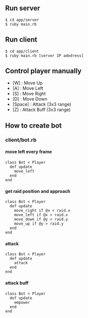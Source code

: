 

## Run server

```
$ cd app/server
$ ruby main.rb
```

## Run client

```
$ cd app/client
$ ruby main.rb [server IP adedress]
```

## Control player manually

* [W] : Move Up
* [A] : Move Left
* [S] : Move Right
* [D] : Move Down
* [Space] : Attack (3x3 range)
* [Z] : Attack Buff (3x3 range)

## How to create bot

### client/bot.rb

#### move left every frame
```
class Bot < Player
  def update
    move_left
  end
end
```

#### get raid position and approach

```
class Bot < Player
  def update
    move_right if @x < raid.x
    move_left if @x > raid.x
    move_down if @y < raid.y
    move_up if @y > raid.y
  end
end
```

#### attack
```
class Bot < Player
  def update
    attack
  end
end
```

#### attack buff
```
class Bot < Player
  def update
    empower
  end
end
```
